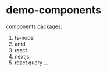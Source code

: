 # demo-components

components
packages:

1. ts-node
2. antd
3. react
4. nextjs
5. react query
   ...
